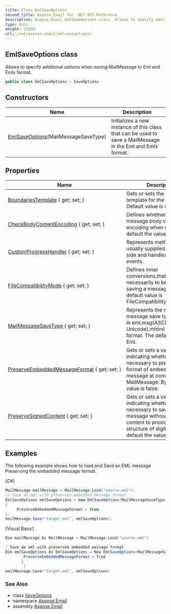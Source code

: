 ```yaml
---
title: Class EmlSaveOptions
second_title: Aspose.Email for .NET API Reference
description: Aspose.Email.EmlSaveOptions class. Allows to specify additional options when saving MailMessage to Eml and Emlx format
type: docs
weight: 15930
url: /net/aspose.email/emlsaveoptions/
---
```

## EmlSaveOptions class

Allows to specify additional options when saving MailMessage to Eml and Emlx format.

```csharp
public class EmlSaveOptions : SaveOptions
```

## Constructors

| Name | Description |
| --- | --- |
| [EmlSaveOptions](emlsaveoptions/)(MailMessageSaveType) | Initializes a new instance of this class that can be used to save a MailMessage in the Eml and Emlx format. |

## Properties

| Name | Description |
| --- | --- |
| [BoundariesTemplate](../../aspose.email/emlsaveoptions/boundariestemplate/) { get; set; } | Gets or sets the boundary template for the message. Default value is null. |
| [CheckBodyContentEncoding](../../aspose.email/emlsaveoptions/checkbodycontentencoding/) { get; set; } | Defines whether need check message body content encoding when saving. By default the value is false. |
| [CustomProgressHandler](../../aspose.email/saveoptions/customprogresshandler/) { get; set; } | Represents method that usually supplied by calling side and handles progress events. |
| [FileCompatibilityMode](../../aspose.email/emlsaveoptions/filecompatibilitymode/) { get; set; } | Defines inner conversions,that are necessarily to be done when saving a message. The default value is FileCompatibilityMode.None. |
| [MailMessageSaveType](../../aspose.email/saveoptions/mailmessagesavetype/) { get; set; } | Represents the mail message save type.It can be in eml,msg(ASCII or Unicode),mhtml or html format. The default value is Eml. |
| [PreserveEmbeddedMessageFormat](../../aspose.email/emlsaveoptions/preserveembeddedmessageformat/) { get; set; } | Gets or sets a value indicating whether it is necessary to preserve MSG format of embedded message at converting to MailMessage. By default the value is false. |
| [PreserveSignedContent](../../aspose.email/emlsaveoptions/preservesignedcontent/) { get; set; } | Gets or sets a value indicating whether it is necessary to save signed message without changes of content to provide correctly structure of digital sign. By default the value is false. |

## Examples

The following example shows how to load and Save an EML message Preserving the embedded message format.

[C#]

```csharp
MailMessage mailMessage = MailMessage.Load("source.eml");
// Save as eml with preserved embedded message format
EmlSaveOptions emlSaveOptions = new EmlSaveOptions(MailMessageSaveType.EmlFormat)
{
     PreserveEmbeddedMessageFormat = true
};
mailMessage.Save("target.eml", emlSaveOptions);
```

[Visual Basic]

```csharp
Dim mailMessage As MailMessage = MailMessage.Load("source.eml")

' Save as eml with preserved embedded message format
Dim emlSaveOptions As EmlSaveOptions = New EmlSaveOptions(MailMessageSaveType.EmlFormat) With {
       .PreserveEmbeddedMessageFormat = True
       }
		}
mailMessage.Save("target.eml", emlSaveOptions)
```

### See Also

* class [SaveOptions](../saveoptions/)
* namespace [Aspose.Email](../../aspose.email/)
* assembly [Aspose.Email](../../)


